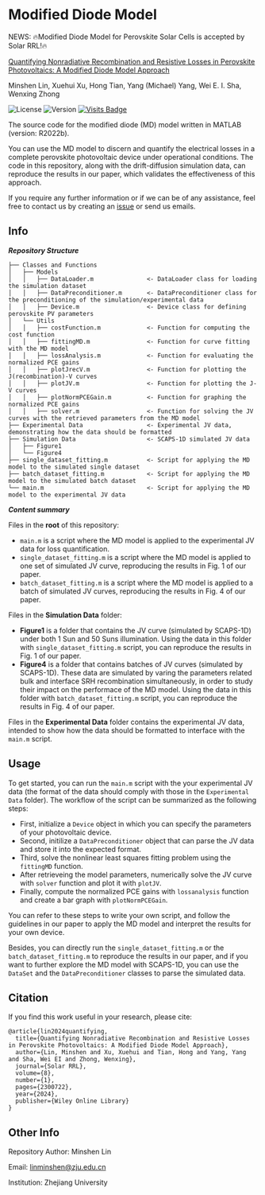 # Modified Diode Model

NEWS: 🔥Modified Diode Model for Perovskite Solar Cells is accepted by Solar RRL!🔥

[Quantifying Nonradiative Recombination and Resistive Losses in Perovskite Photovoltaics: A Modified Diode Model Approach](https://onlinelibrary.wiley.com/doi/full/10.1002/solr.202300722)

Minshen Lin, Xuehui Xu, Hong Tian, Yang (Michael) Yang, Wei E. I. Sha, Wenxing Zhong

![License](https://img.shields.io/badge/license-GPL3.0-orange)
![Version](https://img.shields.io/github/v/release/WPT-Lab124/Modified-Diode-Model)
[![Visits Badge](https://badges.strrl.dev/visits/WPT-Lab124/Modified-Diode-Model)](https://github.com/WPT-Lab124/Modified-Diode-Model)

The source code for the modified diode (MD) model written in MATLAB (version: R2022b).

You can use the MD model to discern and quantify the electrical losses in a complete perovskite photovoltaic device under operational conditions. The code in this repository, along with the drift-diffusion simulation data, can reproduce the results in our paper, which validates the effectiveness of this approach.

If you require any further information or if we can be of any assistance, feel free to contact us by creating an [issue](https://github.com/WPT-Lab124/Modified-Detailed-Balance-Model/issues) or send us emails.

## Info
***Repository Structure***
```
├── Classes and Functions
│   ├── Models
│   │   ├── DataLoader.m               <- DataLoader class for loading the simulation dataset
│   │   ├── DataPreconditioner.m       <- DataPreconditioner class for the preconditioning of the simulation/experimental data
│   │   ├── Device.m                   <- Device class for defining perovskite PV parameters
│   └── Utils
│   │   ├── costFunction.m             <- Function for computing the cost function
│   │   ├── fittingMD.m                <- Function for curve fitting with the MD model
│   │   ├── lossAnalysis.m             <- Function for evaluating the normalized PCE gains
│   │   ├── plotJrecV.m                <- Function for plotting the J(recombination)-V curves
│   │   ├── plotJV.m                   <- Function for plotting the J-V curves
│   │   ├── plotNormPCEGain.m          <- Function for graphing the normalized PCE gains
│   │   ├── solver.m                   <- Function for solving the JV curves with the retrieved parameters from the MD model
├── Experimental Data                  <- Experimental JV data, demonstrating how the data should be formatted
├── Simulation Data                    <- SCAPS-1D simulated JV data
│   ├── Figure1
│   └── Figure4
├── single_dataset_fitting.m           <- Script for applying the MD model to the simulated single dataset
├── batch_dataset_fitting.m            <- Script for applying the MD model to the simulated batch dataset
└── main.m                             <- Script for applying the MD model to the experimental JV data
```

***Content summary***

Files in the **root** of this repository:
- `main.m` is a script where the MD model is applied to the experimental JV data for loss quantification.
- `single_dataset_fitting.m` is a script where the MD model is applied to one set of simulated JV curve, reproducing the results in Fig. 1 of our paper.
- `batch_dataset_fitting.m` is a script where the MD model is applied to a batch of simulated JV curves, reproducing the results in Fig. 4 of our paper.

Files in the **Simulation Data** folder:
- **Figure1** is a folder that contains the JV curve (simulated by SCAPS-1D) under both 1 Sun and 50 Suns illumination. Using the data in this folder with `single_dataset_fitting.m` script, you can reproduce the results in Fig. 1 of our paper.
- **Figure4** is a folder that contains batches of JV curves (simulated by SCAPS-1D). These data are simulated by varing the parameters related bulk and interface SRH recombination simultaneously, in order to study their impact on the performace of the MD model. Using the data in this folder with `batch_dataset_fitting.m` script, you can reproduce the results in Fig. 4 of our paper.

Files in the **Experimental Data** folder contains the experimental JV data, intended to show how the data should be formatted to interface with the `main.m` script.

## Usage

To get started, you can run the `main.m` script with the your experimental JV data (the format of the data should comply with those in the `Experimental Data` folder). The workflow of the script can be summarized as the following steps:

- First, initialize a `Device` object in which you can specify the parameters of your photovoltaic device.
- Second, initilize a `DataPreconditioner` object that can parse the JV data and store it into the expected format.
- Third, solve the nonlinear least squares fitting problem using the `fittingMD` function.
- After retrieveing the model parameters, numerically solve the JV curve with `solver` function and plot it with `plotJV`.
- Finally, compute the normalized PCE gains with `lossanalysis` function and create a bar graph with `plotNormPCEGain`.

You can refer to these steps to write your own script, and follow the guidelines in our paper to apply the MD model and interpret the results for your own device.

Besides, you can directly run the `single_dataset_fitting.m` or the `batch_dataset_fitting.m` to reproduce the results in our paper, and if you want to further explore the MD model with SCAPS-1D, you can use the `DataSet` and the `DataPreconditioner` classes to parse the simulated data.

## Citation
If you find this work useful in your research, please cite:
```
@article{lin2024quantifying,
  title={Quantifying Nonradiative Recombination and Resistive Losses in Perovskite Photovoltaics: A Modified Diode Model Approach},
  author={Lin, Minshen and Xu, Xuehui and Tian, Hong and Yang, Yang and Sha, Wei EI and Zhong, Wenxing},
  journal={Solar RRL},
  volume={8},
  number={1},
  pages={2300722},
  year={2024},
  publisher={Wiley Online Library}
}
```

## Other Info
Repository Author: Minshen Lin

Email: linminshen@zju.edu.cn

Institution: Zhejiang University
